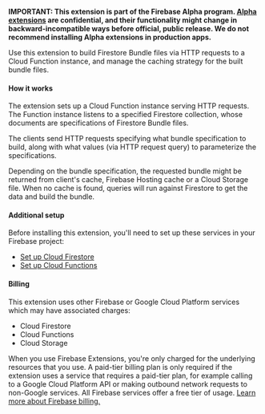 **IMPORTANT: This extension is part of the Firebase Alpha program. [Alpha extensions](https://accounts.google.com/AccountChooser?service=gerritcodereview&continue=https://dev-partners.googlesource.com/login/samples/firebase/extensions-alpha/) are confidential, and their functionality might change in backward-incompatible ways before official, public release. We do not recommend installing Alpha extensions in production apps.**

Use this extension to build Firestore Bundle files via HTTP requests to a Cloud Function instance, and manage the caching strategy for the built bundle files.

#### How it works

The extension sets up a Cloud Function instance serving HTTP requests. The Function instance listens to a specified Firestore collection, whose documents are
specifications of Firestore Bundle files.

The clients send HTTP requests specifying what bundle specification to build, along with what values (via HTTP request query) to parameterize the specifications.

Depending on the bundle specification, the requested bundle might be returned from client's cache, Firebase Hosting cache or a Cloud Storage file.
When no cache is found, queries will run against Firestore to get the data and build the bundle.

#### Additional setup

Before installing this extension, you'll need to set up these services in your Firebase project:

- [Set up Cloud Firestore](https://firebase.google.com/docs/firestore/quickstart)
- [Set up Cloud Functions](https://firebase.google.com/docs/functions)

#### Billing

This extension uses other Firebase or Google Cloud Platform services which may have associated charges:

- Cloud Firestore
- Cloud Functions
- Cloud Storage

When you use Firebase Extensions, you're only charged for the underlying resources that you use. A paid-tier billing plan is only required if the extension uses a service that requires a paid-tier plan, for example calling to a Google Cloud Platform API or making outbound network requests to non-Google services. All Firebase services offer a free tier of usage. [Learn more about Firebase billing.](https://firebase.google.com/pricing)
